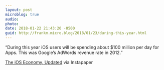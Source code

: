 ```yaml
---
layout: post
microblog: true
audio: 
photo: 
date: 2018-01-22 21:43:20 -0500
guid: http://frankm.micro.blog/2018/01/23/during-this-year.html
---
```

“During this year iOS users will be spending about $100 million per day for Apps. This was Google’s AdWords revenue rate in 2012.”

[The iOS Economy, Updated](http://www.asymco.com/2018/01/08/the-ios-economy-updated/) via Instapaper

